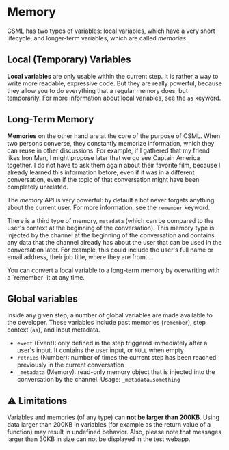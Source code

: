 # Memory

CSML has two types of variables: local variables, which have a very short lifecycle, and longer-term variables, which are called _memories_.

## Local \(Temporary\) Variables

**Local variables** are only usable within the current step. It is rather a way to write more readable, expressive code. But they are really powerful, because they allow you to do everything that a regular memory does, but temporarily. For more information about local variables, see the `as` keyword.

## Long-Term Memory

**Memories** on the other hand are at the core of the purpose of CSML. When two persons converse, they constantly memorize information, which they can reuse in other discussions. For example, if I gathered that my friend likes Iron Man, I might propose later that we go see Captain America together. I do not have to ask them again about their favorite film, because I already learned this information before, even if it was in a different conversation, even if the topic of that conversation might have been completely unrelated.

The _memory_ API is very powerful: by default a bot never forgets anything about the current user. For more information, see the `remember` keyword.

There is a third type of memory, `metadata` \(which can be compared to the user's context at the beginning of the conversation\). This memory type is injected by the channel at the beginning of the conversation and contains any data that the channel already has about the user that can be used in the conversation later. For example, this could include the user's full name or email address, their job title, where they are from...

You can convert a local variable to a long-term memory by overwriting with a \`remember\` it at any time.

## Global variables

Inside any given step, a number of global variables are made available to the developer. These variables include past memories \(`remember`\), step context \(`as`\), and input metadata.

* `event` \(Event\): only defined in the step triggered immediately after a user's input. It contains the user input, or `NULL` when empty
* `retries` \(Number\): number of times the current step has been reached previously in the current conversation
* `_metadata` \(Memory\): read-only memory object that is injected into the conversation by the channel. Usage: `_metadata.something`

## ⚠️ Limitations

Variables and memories \(of any type\) can **not be larger than 200KB**. Using data larger than 200KB in variables \(for example as the return value of a function\) may result in undefined behavior. Also, please note that messages larger than 30KB in size can not be displayed in the test webapp.

## 

